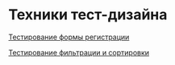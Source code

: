 # Техники тест-дизайна
[Тестирование формы регистрации](https://docs.google.com/spreadsheets/d/1ADKMsEgHS9o-yBOPPNUDAgRMEHsvhT4IgZ6HXiiyqUg/edit#gid=1618612150)

[Тестирование фильтрации и сортировки](https://docs.google.com/spreadsheets/d/1PliwpPt016IwRZNRiWgCpK-eHzkXUsn1dZxGTepJufA/edit#gid=0)
